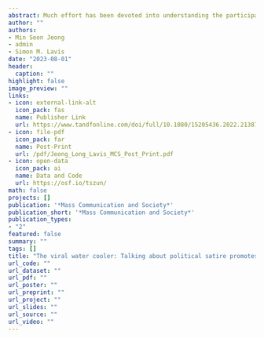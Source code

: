 ```yaml
---
abstract: Much effort has been devoted into understanding the participatory outcomes of political satire. Despite the increased impact of social media in disseminating political information online, however, researchers have not yet examined the potential role of social media in the relationship between political satire consumption and political communication processes. This study uses a three-wave panel survey to test the effects of both viewing political satire (intentionally) and incidental exposure (via shared content on social media) to political satire on political discussion, mediated by the viewers’ conversation about the content of political satire. This study also examines how Affinity for Political Humor (AFPH), specifically its social cohesion dimension, moderates those relationships. Results demonstrate that regardless of whether the exposure was incidental via social media or not, exposure to political satire increased political discussion, mediated by conversation about political satire. This indirect effect differed by individuals’ level of AFPH. These results indicate that viewing political satire, even when it is incidental, can make people more likely to talk about the content of the satire programs, which in turn can promote their political discussion in general. This effect was found to be more prominent among those who score high on AFPH.
author: ""
authors:
- Min Seon Jeong
- admin
- Simon M. Lavis
date: "2023-08-01"
header:
  caption: ""
highlight: false
image_preview: ""
links:
- icon: external-link-alt
  icon_pack: fas
  name: Publisher Link 
  url: https://www.tandfonline.com/doi/full/10.1080/15205436.2022.2138766
- icon: file-pdf
  icon_pack: far
  name: Post-Print
  url: /pdf/Jeong_Long_Lavis_MCS_Post_Print.pdf
- icon: open-data
  icon_pack: ai
  name: Data and Code
  url: https://osf.io/tszun/
math: false
projects: []
publication: '*Mass Communication and Society*'
publication_short: '*Mass Communication and Society*'
publication_types:
- "2"
featured: false
summary: ""
tags: []
title: "The viral water cooler: Talking about political satire promotes further political discussion"
url_code: ""
url_dataset: ""
url_pdf: ""
url_poster: ""
url_preprint: ""
url_project: ""
url_slides: ""
url_source: ""
url_video: ""
---
```

